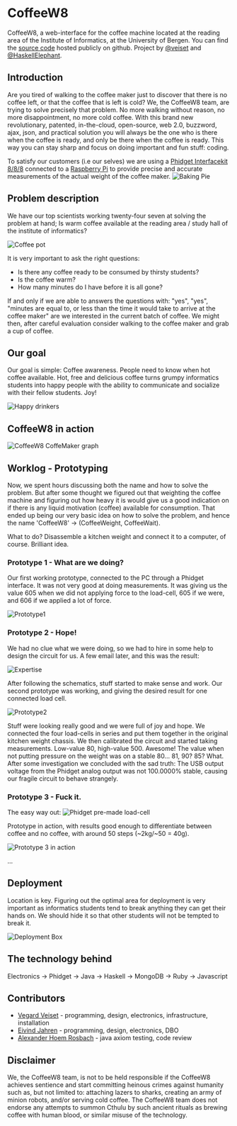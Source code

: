 CoffeeW8
========

CoffeeW8, a web-interface for the coffee machine located at the reading area of the 
Institute of Informatics, at the University of Bergen. 
You can find the [source code](https://github.com/veiset/CoffeeW8) hosted
publicly on github. Project by [@veiset](https://github.com/veiset) and
[@HaskellElephant](https://github.com/HaskellElephant).

Introduction
------------

Are you tired of walking to the coffee maker just to discover that there is no coffee 
left, or that the coffee that is left is cold? We, the CoffeeW8 team, are trying to 
solve precisely that problem. No more walking without reason, no more disappointment, 
no more cold coffee. With this brand new revolutionary, patented, in-the-cloud, open-source,
web 2.0, buzzword, ajax, json, and practical solution you will always be the
one who is there when the coffee is ready, and only be there when the coffee is 
ready. This way you can stay sharp and focus on doing important and fun stuff: coding.

To satisfy our customers (i.e our selves) we are using a [Phidget Interfacekit
8/8/8](http://www.phidgets.com/products.php?category=0&product_id=1018_2) connected to
a [Raspberry Pi](http://www.raspberrypi.org/) to provide precise and accurate measurements of 
the actual weight of the coffee maker.
![Baking Pie](https://raw.github.com/veiset/veiset-blog/master/static/img/coffeeW8-project/compiling_phidget.png)


Problem description
-------------------

We have our top scientists working twenty-four seven at solving the problem at
hand; Is warm coffee available at the reading area / study hall of the institute
of informatics? 

![Coffee pot](https://raw.github.com/veiset/veiset-blog/master/static/img/coffeeW8-project/coffee_machine.png)

It is very important to ask the right questions:

+ Is there any coffee ready to be consumed by thirsty students?  
+ Is the coffee warm?
+ How many minutes do I have before it is all gone?

If and only if we are able to answers the questions with: 
"yes", "yes", "minutes are equal to, or less than the time it would take to arrive at the coffee maker"
are we interested in the current batch of coffee. We might then, after careful
evaluation consider walking to the coffee maker and grab a cup of coffee.


Our goal 
--------
Our goal is simple: Coffee awareness. People need to know when hot coffee available.
Hot, free and delicious coffee turns grumpy informatics students into happy people 
with the ability to communicate and socialize with their fellow students. Joy!

![Happy drinkers](https://raw.github.com/veiset/veiset-blog/master/static/img/coffeeW8-project/happy_drinkers.png)

CoffeeW8 in action
---------
![CoffeeW8 CoffeMaker graph](https://raw.github.com/veiset/veiset-blog/master/static/img/coffeeW8-project/test_first_real_data.png)

Worklog - Prototyping
---------------------

Now, we spent hours discussing both the name and how to solve the problem. But after some thought
we figured out that weighting the coffee machine and figuring out how heavy it is would give us a
good indication on if there is any liquid motivation (coffee) available for consumption.
That ended up being our very basic idea on how to solve the problem, and hence the name 'CoffeeW8' -> (CoffeeWeight, CoffeeWait). 

What to do? Disassemble a kitchen weight and connect it to a computer, of course. Brilliant idea. 

### Prototype 1 - What are we doing?

Our first working prototype, connected to the PC through a Phidget interface.
It was not very good at doing measurements. It was giving us the value 605 
when we did not applying force to the load-cell, 605 if we were, and 606 if
we applied a lot of force.

![Prototype1](https://raw.github.com/veiset/veiset-blog/master/static/img/coffeeW8-project/prototype1.png)


### Prototype 2 - Hope!

We had no clue what we were doing, so we had to hire in some help to design 
the circuit for us. A few email later, and this was the result:

![Expertise](https://raw.github.com/veiset/CoffeeW8/master/docs/veiecelle-diff-amp.gif)

After following the schematics, stuff started to make sense and work. 
Our second prototype was working, and giving the desired result for one
connected load cell. 

![Prototype2](https://raw.github.com/veiset/veiset-blog/master/static/img/coffeeW8-project/prototype2.png)

Stuff were looking really good and we were full of joy and hope. We connected the 
four load-cells in series and put them together in the original kitchen weight chassis.
We then calibrated the circuit and started taking measurements. 
Low-value 80, high-value 500. Awesome! The value when not putting pressure on 
the weight was on a stable 80... 81, 90? 85? What. After some investigation
we concluded with the sad truth: The USB output voltage from the Phidget
analog output was not 100.0000% stable, causing our fragile circuit to
behave strangely. 

### Prototype 3 - Fuck it.

The easy way out:
![Phidget pre-made load-cell](http://www.phidgets.com/images/3100_0_Functional_Web.jpg)

Prototype in action, with results good enough to differentiate between coffee 
and no coffee, with around 50 steps (~2kg/~50 = 40g).


![Prototype 3 in action](https://lh6.googleusercontent.com/-axEyCwswjT4/ULI6cbKDvPI/AAAAAAAAElM/_OMY3CEicY4/s960/IMG_20121125_163216.jpg)

...

 
Deployment
----------

Location is key. Figuring out the optimal area for deployment is very
important as informatics students tend to break anything they can get
their hands on. We should hide it so that other students will not be
tempted to break it.

![Deployment Box](https://raw.github.com/veiset/veiset-blog/master/static/img/coffeeW8-project/box.png)

The technology behind
---------------------

Electronics -> Phidget -> Java -> Haskell -> MongoDB -> Ruby -> Javascript


Contributors
------------

+ [Vegard Veiset](https://github.com/veiset) - programming, design, electronics, infrastructure, installation 
+ [Eivind Jahren](https://github.com/HaskellElephant) - programming, design, electronics, DBO
+ [Alexander Hoem Rosbach](https://github.com/mapster) - java axiom testing, code review

Disclaimer
----------
We, the CoffeeW8 team, is not to be held responsible if the CoffeeW8 achieves 
sentience and start committing heinous crimes against humanity such as, but not limited to:
attaching lazers to sharks, creating an army of minion robots, and/or serving cold coffee. 
The CoffeeW8 team does not endorse any attempts to summon Cthulu by such ancient rituals as
brewing coffee with human blood, or similar misuse of the technology.
